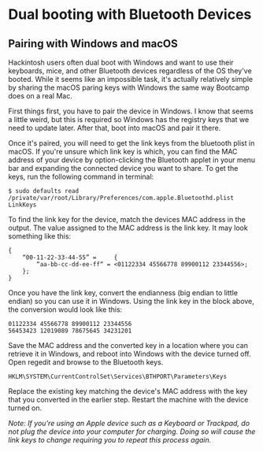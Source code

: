 # Dual booting​ with Bluetooth Devices

## Pairing with Windows and macOS

Hackintosh users often dual boot with Windows and want to use their keyboards, mice, and other Bluetooth devices regardless of the OS they've booted. While it seems like an impossible task, it's actually relatively simple by sharing the macOS paring keys with Windows the same way Bootcamp does on a real Mac.

First things first, you have to pair the device in Windows. I know that seems a little weird, but this is required so Windows has the registry keys that we need to update later. After that, boot into macOS and pair it there.

Once it's paired, you will need to get the link keys from the bluetooth plist in macOS. If you're unsure which link key is which, you can find the MAC address of your device by option-clicking the Bluetooth applet in your menu bar and expanding the connected device you want to share. To get the keys, run the following command in terminal:

```text
$ sudo defaults read /private/var/root/Library/Preferences/com.apple.Bluetoothd.plist LinkKeys
```

To find the link key for the device, match the devices MAC address in the output. The value assigned to the MAC address is the link key. It may look something like this:

```text
{
    “00-11-22-33-44-55” =     {
        “aa-bb-cc-dd-ee-ff“ = <01122334 45566778 89900112 23344556>;
    };
}
```

Once you have the link key, convert the endianness \(big endian to little endian\) so you can use it in Windows. Using the link key in the block above, the conversion would look like this:

```text
01122334 45566778 89900112 23344556
56453423 12019089 78675645 34231201
```

Save the MAC address and the converted key in a location where you can retrieve it in Windows, and reboot into Windows with the device turned off. Open regedit and browse to the Bluetooth keys.

```text
HKLM\SYSTEM\CurrentControlSet\Services\BTHPORT\Parameters\Keys
```

Replace the existing key matching the device's MAC address with the key that you converted in the earlier step. Restart the machine with the device turned on.

_Note: If you're using an Apple device such as a Keyboard or Trackpad, do not plug the device into your computer for charging. Doing so will cause the link keys to change requiring you to repeat this process again._

